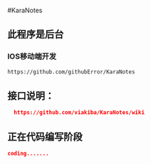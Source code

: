 #KaraNotes
## 此程序是后台
### IOS移动端开发
```html
https://github.com/githubError/KaraNotes
```
## 接口说明：
```json
  https://github.com/viakiba/KaraNotes/wiki
```
## 正在代码编写阶段
```json
coding.......
```
